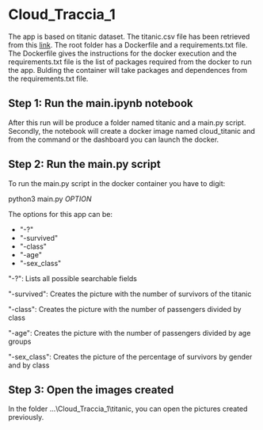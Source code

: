 # Cloud_Traccia_1

The app is based on titanic dataset. The titanic.csv file has been retrieved from this [link](https://github.com/awesomedata/awesome-public-datasets/blob/master/Datasets/titanic.csv.zip). 
The root folder has a Dockerfile and a requirements.txt file. The Dockerfile gives the instructions for the docker execution and the requirements.txt file is the list of packages required from the docker to run the app. Bulding the container will take packages and dependences from the requirements.txt file.

## Step 1: Run the main.ipynb notebook 
After this run will be produce a folder named titanic and a main.py script. Secondly, the notebook will create a docker image named cloud_titanic and from the command or the dashboard you can launch the docker.

## Step 2: Run the main.py script 
To run the main.py script in the docker container you have to digit:

python3 main.py _OPTION_ 

The options for this app can be:
  * "-?"
  * "-survived"
  * "-class"
  * "-age"
  * "-sex_class"

"-?": Lists all possible searchable fields

"-survived": Creates the picture with the number of survivors of the titanic

"-class": Creates the picture with the number of passengers divided by class

"-age": Creates the picture with the number of passengers divided by age groups

"-sex_class": Creates the picture of the percentage of survivors by gender and by class

## Step 3: Open the images created
In the folder ...\Cloud_Traccia_1\titanic, you can open the pictures created previously.

